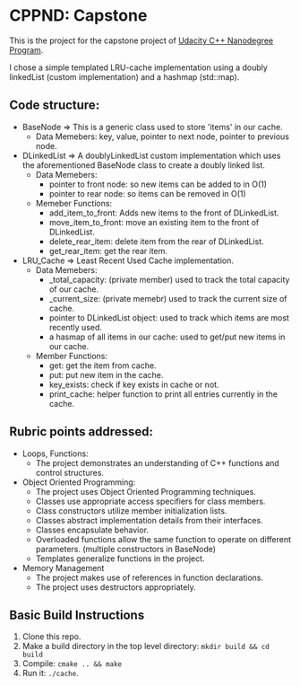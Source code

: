 # CPPND: Capstone

This is the project for the capstone project of [Udacity C++ Nanodegree Program](https://www.udacity.com/course/c-plus-plus-nanodegree--nd213).

I chose a simple templated LRU-cache implementation using a doubly linkedList (custom implementation) and a hashmap (std::map<T>).

## Code structure:
* BaseNode => This is a generic class used to store 'items' in our cache.
  * Data Memebers: key, value, pointer to next node, pointer to previous node.
* DLinkedList => A doublyLinkedList custom implementation which uses the aforementioned BaseNode class to create a doubly linked list.
  * Data Memebers: 
    * pointer to front node: so new items can be added to in O(1)
    * pointer to rear node: so items can be removed in O(1)
  * Memeber Functions:
    * add_item_to_front: Adds new items to the front of DLinkedList.
    * move_item_to_front: move an existing item to the front of DLinkedList.
    * delete_rear_item: delete item from the rear of DLinkedList.
    * get_rear_item: get the rear item.
* LRU_Cache => Least Recent Used Cache implementation.
  * Data Memebers: 
    * _total_capacity: (private member) used to track the total capacity of our cache.
    * _current_size: (private memebr) used to track the current size of cache.
    * pointer to DLinkedList object: used to track which items are most recently used.
    * a hasmap of all items in our cache: used to get/put new items in our cache.
  * Member Functions:
    * get: get the item from cache.
    * put: put new item in the cache.
    * key_exists: check if key exists in cache or not.
    * print_cache: helper function to print all entries currently in the cache.

## Rubric points addressed:
  * Loops, Functions:
    * The project demonstrates an understanding of C++ functions and control structures.
  * Object Oriented Programming:
    * The project uses Object Oriented Programming techniques.
    * Classes use appropriate access specifiers for class members.
    * Class constructors utilize member initialization lists.
    * Classes abstract implementation details from their interfaces.
    * Classes encapsulate behavior.
    * Overloaded functions allow the same function to operate on different parameters. (multiple constructors in BaseNode)
    * Templates generalize functions in the project.
  * Memory Management
    * The project makes use of references in function declarations.
    * The project uses destructors appropriately.

## Basic Build Instructions

1. Clone this repo.
2. Make a build directory in the top level directory: `mkdir build && cd build`
3. Compile: `cmake .. && make`
4. Run it: `./cache`.